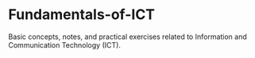 # Fundamentals-of-ICT
Basic concepts, notes, and practical exercises related to Information and Communication Technology (ICT).
